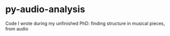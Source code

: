 # py-audio-analysis
Code I wrote during my unfinished PhD: finding structure in musical pieces, from audio
